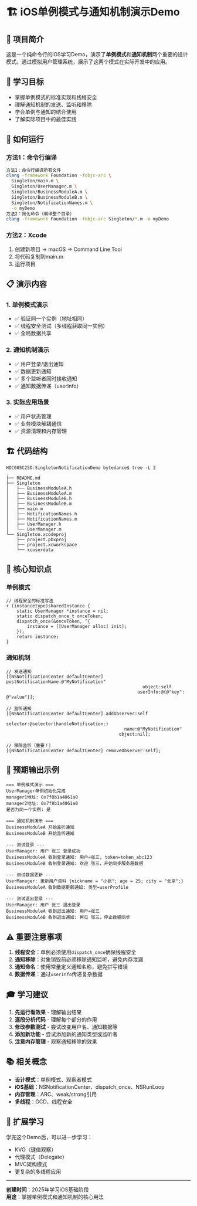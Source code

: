
# 🏗️ iOS单例模式与通知机制演示Demo

## 📖 项目简介

这是一个纯命令行的iOS学习Demo，演示了**单例模式**和**通知机制**两个重要的设计模式。通过模拟用户管理系统，展示了这两个模式在实际开发中的应用。

## 🎯 学习目标

- 掌握单例模式的标准实现和线程安全
- 理解通知机制的发送、监听和移除
- 学会单例与通知的结合使用
- 了解实际项目中的最佳实践

## 🚀 如何运行

### 方法1：命令行编译
```bash
方法1：命令行编译所有文件
clang -framework Foundation -fobjc-arc \
  Singleton/main.m \
  Singleton/UserManager.m \
  Singleton/BusinessModuleA.m \
  Singleton/BusinessModuleB.m \
  Singleton/NotificationNames.m \
  -o myDemo
方法2：简化命令（编译整个目录）
clang -framework Foundation -fobjc-arc Singleton/*.m -o myDemo
```

### 方法2：Xcode
1. 创建新项目 → macOS → Command Line Tool
2. 将代码复制到main.m
3. 运行项目

## 📋 演示内容

### 1. 单例模式演示
- ✅ 验证同一个实例（地址相同）
- ✅ 线程安全测试（多线程获取同一实例）
- ✅ 全局数据共享

### 2. 通知机制演示
- ✅ 用户登录/退出通知
- ✅ 数据更新通知
- ✅ 多个监听者同时接收通知
- ✅ 通知数据传递（userInfo）

### 3. 实际应用场景
- ✅ 用户状态管理
- ✅ 业务模块解耦通信
- ✅ 资源清理和内存管理

## 🏗️ 代码结构

```
HDC005C25D:SingletonNotificationDemo bytedance$ tree -L 2
.
├── README.md
├── Singleton
│   ├── BusinessModuleA.h
│   ├── BusinessModuleA.m
│   ├── BusinessModuleB.h
│   ├── BusinessModuleB.m
│   ├── main.m
│   ├── NotificationNames.h
│   ├── NotificationNames.m
│   ├── UserManager.h
│   └── UserManager.m
└── Singleton.xcodeproj
    ├── project.pbxproj
    ├── project.xcworkspace
    └── xcuserdata

```

## 🔑 核心知识点

### 单例模式
```objc
// 线程安全的标准写法
+ (instancetype)sharedInstance {
    static UserManager *instance = nil;
    static dispatch_once_t onceToken;
    dispatch_once(&onceToken, ^{
        instance = [[UserManager alloc] init];
    });
    return instance;
}
```

### 通知机制
```objc
// 发送通知
[[NSNotificationCenter defaultCenter] postNotificationName:@"MyNotification" 
                                                    object:self 
                                                  userInfo:@{@"key": @"value"}];

// 监听通知
[[NSNotificationCenter defaultCenter] addObserver:self 
                                         selector:@selector(handleNotification:) 
                                             name:@"MyNotification" 
                                           object:nil];

// 移除监听（重要！）
[[NSNotificationCenter defaultCenter] removeObserver:self];
```

## 📱 预期输出示例

```
=== 单例模式演示 ===
UserManager单例初始化完成
manager1地址: 0x7f8b1a4061a0
manager2地址: 0x7f8b1a4061a0
是否为同一个实例: 是

=== 通知机制演示 ===
BusinessModuleA 开始监听通知
BusinessModuleB 开始监听通知

--- 测试登录 ---
UserManager: 用户 张三 登录成功
BusinessModuleA 收到登录通知: 用户=张三, token=token_abc123
BusinessModuleB 收到登录通知: 欢迎 张三，开始同步服务器数据

--- 测试数据更新 ---
UserManager: 更新用户资料 {nickname = "小张"; age = 25; city = "北京";}
BusinessModuleA 收到数据更新通知: 类型=userProfile

--- 测试退出登录 ---
UserManager: 用户 张三 退出登录
BusinessModuleA 收到退出通知: 用户=张三
BusinessModuleB 收到退出通知: 再见 张三，停止数据同步
```

## ⚠️ 重要注意事项

1. **线程安全**：单例必须使用`dispatch_once`确保线程安全
2. **通知移除**：对象销毁前必须移除通知监听，避免内存泄漏
3. **通知命名**：使用常量定义通知名称，避免拼写错误
4. **数据传递**：通过`userInfo`传递复杂数据

## 🎓 学习建议

1. **先运行看效果** - 理解输出结果
2. **逐段分析代码** - 理解每个部分的作用
3. **修改参数测试** - 尝试改变用户名、通知数据等
4. **添加新功能** - 尝试添加新的通知类型或监听者
5. **注意内存管理** - 观察通知移除的效果

## 📚 相关概念

- **设计模式**：单例模式、观察者模式
- **iOS基础**：NSNotificationCenter、dispatch_once、NSRunLoop
- **内存管理**：ARC、weak/strong引用
- **多线程**：GCD、线程安全

## 🔗 扩展学习

学完这个Demo后，可以进一步学习：
- KVO（键值观察）
- 代理模式（Delegate）
- MVC架构模式
- 更复杂的多线程应用

---
**创建时间**：2025年学习iOS基础阶段  
**用途**：掌握单例模式和通知机制的核心用法
